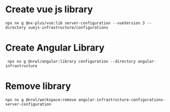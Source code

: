 # Create vue js library 
```
npx nx g @nx-plus/vue:lib server-configuration --vueVersion 3 --directory vuejs-infrastructure/configurations
```

# Create Angular Library 

```
 npx nx g @nrwl/angular:library configuration --directory angular-infrastructure
```

# Remove library

```
npx nx g @nrwl/workspace:remove angular-infrastructure-configurations-server-configuration
```

